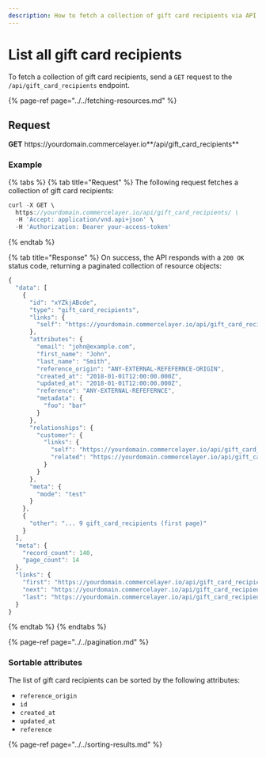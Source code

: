 ```yaml
---
description: How to fetch a collection of gift card recipients via API
---
```


# List all gift card recipients

To fetch a collection of gift card recipients, send a `GET` request to the `/api/gift_card_recipients` endpoint.

{% page-ref page="../../fetching-resources.md" %}

## Request

**GET** https://<i></i>yourdomain.commercelayer.io**/api/gift_card_recipients**

### **Example**

{% tabs %}
{% tab title="Request" %}
The following request fetches a collection of gift card recipients:

```javascript
curl -X GET \
  https://yourdomain.commercelayer.io/api/gift_card_recipients/ \
  -H 'Accept: application/vnd.api+json' \
  -H 'Authorization: Bearer your-access-token'
```
{% endtab %}

{% tab title="Response" %}
On success, the API responds with a `200 OK` status code, returning a paginated collection of resource objects:

```javascript
{
  "data": [
    {
      "id": "xYZkjABcde",
      "type": "gift_card_recipients",
      "links": {
        "self": "https://yourdomain.commercelayer.io/api/gift_card_recipients/xYZkjABcde"
      },
      "attributes": {
        "email": "john@example.com",
        "first_name": "John",
        "last_name": "Smith",
        "reference_origin": "ANY-EXTERNAL-REFEFERNCE-ORIGIN",
        "created_at": "2018-01-01T12:00:00.000Z",
        "updated_at": "2018-01-01T12:00:00.000Z",
        "reference": "ANY-EXTERNAL-REFEFERNCE",
        "metadata": {
          "foo": "bar"
        }
      },
      "relationships": {
        "customer": {
          "links": {
            "self": "https://yourdomain.commercelayer.io/api/gift_card_recipients/xYZkjABcde/relationships/customer",
            "related": "https://yourdomain.commercelayer.io/api/gift_card_recipients/xYZkjABcde/customer"
          }
        }
      },
      "meta": {
        "mode": "test"
      }
    },
    {
      "other": "... 9 gift_card_recipients (first page)"
    }
  ],
  "meta": {
    "record_count": 140,
    "page_count": 14
  },
  "links": {
    "first": "https://yourdomain.commercelayer.io/api/gift_card_recipients?page[number]=1&page[size]=10",
    "next": "https://yourdomain.commercelayer.io/api/gift_card_recipients?page[number]=2&page[size]=10",
    "last": "https://yourdomain.commercelayer.io/api/gift_card_recipients?page[number]=14&page[size]=10"
  }
}
```
{% endtab %}
{% endtabs %}

{% page-ref page="../../pagination.md" %}

### Sortable attributes

The list of gift card recipients can be sorted by the following attributes:

* `reference_origin`
* `id`
* `created_at`
* `updated_at`
* `reference`

{% page-ref page="../../sorting-results.md" %}
